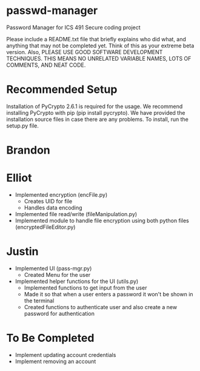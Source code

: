 # passwd-manager
Password Manager for ICS 491 Secure coding project


Please include a README.txt file that briefly explains who did what, and anything that may not be completed yet. 
Think of this as your extreme beta version. Also, PLEASE USE GOOD SOFTWARE DEVELOPMENT TECHNIQUES. 
THIS MEANS NO UNRELATED VARIABLE NAMES, LOTS OF COMMENTS, AND NEAT CODE.

# Recommended Setup
Installation of PyCrypto 2.6.1 is required for the usage. We recommend installing PyCrypto with pip (pip install pycrypto). We have provided the installation source files in case there are any problems. To install, run the setup.py file.


# Brandon

# Elliot
* Implemented encryption (encFile.py)
    * Creates UID for file
    * Handles data encoding
* Implemented file read/write (fileManipulation.py)
* Implemented module to handle file encryption using both python files (encryptedFileEditor.py)

# Justin 
* Implemented UI (pass-mgr.py)
    * Created Menu for the user
* Implemented helper functions for the UI (utils.py)
    * Implemented functions to get input from the user
    * Made it so that when a user enters a password it won't be shown in the terminal
    * Created functions to authenticate user and also create a new password for authentication
    
# To Be Completed
* Implement updating account credentials
* Implement removing an account 
